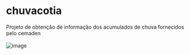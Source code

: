 # chuvacotia
Projeto de obtenção de informação dos acumulados de chuva fornecidos pelo cemaden<br><br>
![image](https://github.com/danielsf93/chuvacotia/assets/114300053/1da9377a-84d5-4301-9c8e-c2cf2a716a98)
